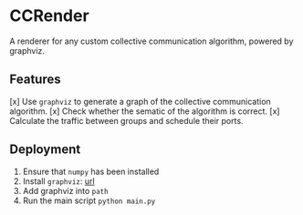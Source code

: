 # CCRender
A renderer for any custom collective communication algorithm, powered by graphviz.

## Features
[x] Use `graphviz` to generate a graph of the collective communication algorithm.
[x] Check whether the sematic of the algorithm is correct.
[x] Calculate the traffic between groups and schedule their ports.

## Deployment

1. Ensure that `numpy` has been installed
2. Install `graphviz`: [url](https://www.graphviz.org/download/)
3. Add graphviz into `path`
4. Run the main script `python main.py`